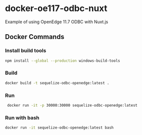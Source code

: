 # docker-oe117-odbc-nuxt

Example of using OpenEdge 11.7 ODBC with Nuxt.js

## Docker Commands

### Install build tools

```bash
npm install --global --production windows-build-tools
```

### Build

```bash
docker build -t sequelize-odbc-openedge:latest .
```

### Run

```bash
 docker run -it -p 30000:30000 sequelize-odbc-openedge:latest
```

### Run with bash

```bash
docker run -it sequelize-odbc-openedge:latest bash
```
